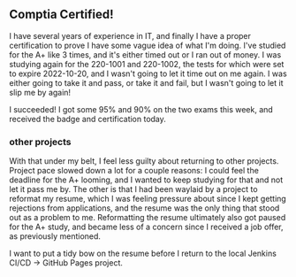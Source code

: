 ---
---

## Comptia Certified!

I have several years of experience in IT, and finally I have a proper certification to prove I have some vague idea of what I'm doing. I've studied for the A+ like 3 times, and it's either timed out or I ran out of money. I was studying again for the 220-1001 and 220-1002, the tests for which were set to expire 2022-10-20, and I wasn't going to let it time out on me again. I was either going to take it and pass, or take it and fail, but I wasn't going to let it slip me by again!

I succeeded! I got some 95% and 90% on the two exams this week, and received the badge and certification today.

<div data-iframe-width="150" data-iframe-height="270" data-share-badge-id="2eacb880-eb5a-438a-b69f-d9e546a4cd3b" data-share-badge-host="https://www.credly.com"></div><script type="text/javascript" async src="//cdn.credly.com/assets/utilities/embed.js"></script>

### other projects

With that under my belt, I feel less guilty about returning to other projects.
Project pace slowed down a lot for a couple reasons: I could feel the deadline
for the A+ looming, and I wanted to keep studying for that and not let it pass
me by. The other is that I had been waylaid by a project to reformat my resume,
which I was feeling pressure about since I kept getting rejections from
applications, and the resume was the only thing that stood out as a problem to
me. Reformatting the resume ultimately also got paused for the A+ study, and
became less of a concern since I received a job offer, as previously mentioned.

I want to put a tidy bow on the resume before I return to the local Jenkins
CI/CD -> GitHub Pages project.
